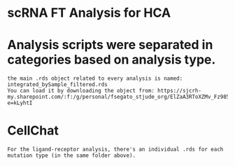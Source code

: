 # scRNA FT Analysis for HCA 



# Analysis scripts were separated in categories based on analysis type.
    the main .rds object related to every analysis is named: integrated_bySample_filtered.rds
    You can load it by downloading the object from: https://sjcrh-my.sharepoint.com/:f:/g/personal/fsegato_stjude_org/ElZaA3RToXZMv_Fz985XWDkBOHdEG22Fe2efH_O7CyT5kg?e=kLyhtI

# CellChat
    For the ligand-receptor analysis, there's an individual .rds for each mutation type (in the same folder above).

